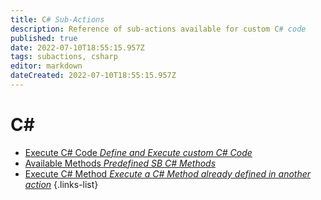 ```yaml
---
title: C# Sub-Actions
description: Reference of sub-actions available for custom C# code
published: true
date: 2022-07-10T18:55:15.957Z
tags: subactions, csharp
editor: markdown
dateCreated: 2022-07-10T18:55:15.957Z
---
```


# C#
* [Execute C# Code *Define and Execute custom C# Code*](/Sub-Actions/Code/Execute-CSharp-Code)
* [Available Methods *Predefined SB C# Methods*](/Sub-Actions/Code/Execute-CSharp-Code/Available-Methods)
* [Execute C# Method *Execute a C# Method already defined in another action*](/Sub-Actions/Code/Execute-CSharp-Method)
{.links-list}